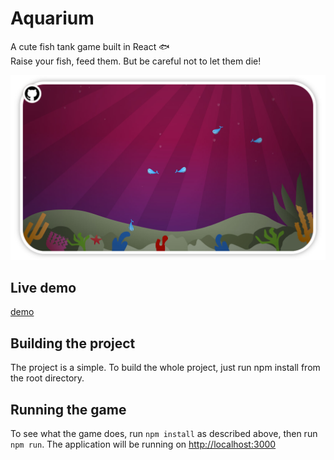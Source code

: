 # Aquarium

A cute fish tank game built in React 🐟  
Raise your fish, feed them. But be careful not to let them die!

![](./resource/image/aquarium.jpg)

## Live demo
[demo](https://alonlevim.github.io/aquarium/)

## Building the project

The project is a simple. To build the whole project, just run npm install from the root directory.

## Running the game

To see what the game does, run `npm install` as described above, then run `npm run`. The application will be running on [http://localhost:3000](http://localhost:3000)
